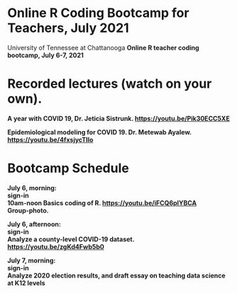 # Online R Coding Bootcamp for Teachers, July 2021
University of Tennessee at Chattanooga <b> 
Online R teacher coding bootcamp, July 6-7, 2021

# Recorded lectures (watch on your own).  
A year with COVID 19, Dr. Jeticia Sistrunk. https://youtu.be/Pik30ECC5XE 

Epidemiological modeling for COVID 19. Dr. Metewab Ayalew. https://youtu.be/4fxsjycTIlo 

# Bootcamp Schedule
  
July 6, morning: <br> 
 sign-in <br> 
 10am-noon Basics coding of R.   https://youtu.be/iFCQ6plYBCA <br> 
 Group-photo.

July 6, afternoon: <br> 
  sign-in <br>
  Analyze a county-level COVID-19 dataset.  https://youtu.be/zgKd4Fwb5b0 <br> 

July 7, morning: <br> 
  sign-in <br> 
  Analyze 2020 election results, and draft essay on teaching data science at K12 levels <br> 
